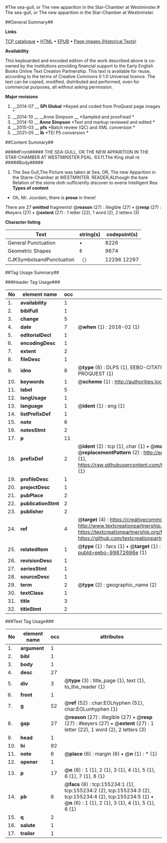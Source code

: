 #The sea-gull, or The new apparition in the Star-Chamber at Westminster.#
The sea-gull, or The new apparition in the Star-Chamber at Westminster.

##General Summary##

**Links**

[TCP catalogue](http://www.ota.ox.ac.uk/tcp/)  • 
[HTML](http://tei.it.ox.ac.uk/tcp/Texts-HTML/free/A92/A92772.html)  • 
[EPUB](http://tei.it.ox.ac.uk/tcp/Texts-EPUB/free/A92/A92772.epub) • 
[Page images (Historical Texts)](https://historicaltexts.jisc.ac.uk/eebo-99872696e)

**Availability**

This keyboarded and encoded edition of the work described above is co-owned by the
    institutions providing financial support to the Early English Books Online Text Creation
    Partnership. This text is available for reuse, according to the terms of  Creative Commons 0 1.0 Universal
    licence. The text can be copied, modified, distributed and performed, even for commercial
    purposes, all without asking permission.

**Major revisions**

1. __2014-07 __ __SPi Global__ *Keyed and coded from ProQuest page images *
1. __2014-10 __ __Anne Simpson __ *Sampled and proofread *
1. __2014-10 __ __Anne Simpson__ *Text and markup reviewed and edited *
1. __2015-03 __ __pfs__ *Batch review (QC) and XML conversion *
1. __2021-05 __ __lb__ *TEI P5 conversion *

##Content Summary##

#####Front#####
THE SEA-GULL, OR THE NEW APPARITION IN THE STAR-CHAMBER AT WESTMINSTER.PSAL. 63.11.The King shall re
#####Body#####

1. The Sea Gull,The Picture was taken at Sea. OR, The new Apparition in the Starre-Chamber at WESTMINTER.
READER,ALthough the bare Relation of the storie doth sufficiently discover to everie Intelligent Rea
**Types of content**

  * Oh, Mr. Jourdain, there is **prose** in there!

There are 27 **omitted** fragments! 
 @__reason__ (27) : illegible (27)  •  @__resp__ (27) : #keyers (27)  •  @__extent__ (27) : 1 letter (22), 1 word (2), 2 letters (3)

**Character listing**


|Text|string(s)|codepoint(s)|
|---|---|---|
|General Punctuation|•|8226|
|Geometric Shapes|◊|9674|
|CJKSymbolsandPunctuation|〈〉|12296 12297|

##Tag Usage Summary##

###Header Tag Usage###

|No|element name|occ|attributes|
|---|---|---|---|
|1.|__availability__|1||
|2.|__biblFull__|1||
|3.|__change__|5||
|4.|__date__|7| @__when__ (1) : 2016-02 (1)|
|5.|__editorialDecl__|1||
|6.|__encodingDesc__|1||
|7.|__extent__|2||
|8.|__fileDesc__|1||
|9.|__idno__|8| @__type__ (8) : DLPS (1), EEBO-CITATION (1), VID (1), EEBO-PROQUEST (1), STC (3), PROQUEST (1)|
|10.|__keywords__|1| @__scheme__ (1) : http://authorities.loc.gov/ (1)|
|11.|__label__|5||
|12.|__langUsage__|1||
|13.|__language__|1| @__ident__ (1) : eng (1)|
|14.|__listPrefixDef__|1||
|15.|__note__|6||
|16.|__notesStmt__|2||
|17.|__p__|11||
|18.|__prefixDef__|2| @__ident__ (2) : tcp (1), char (1)  •  @__matchPattern__ (2) : ([0-9\-]+):([0-9IVX]+) (1), (.+) (1)  •  @__replacementPattern__ (2) : http://eebo.chadwyck.com/downloadtiff?vid=$1&page=$2 (1), https://raw.githubusercontent.com/textcreationpartnership/Texts/master/tcpchars.xml#$1 (1)|
|19.|__profileDesc__|1||
|20.|__projectDesc__|1||
|21.|__pubPlace__|2||
|22.|__publicationStmt__|2||
|23.|__publisher__|2||
|24.|__ref__|4| @__target__ (4) : https://creativecommons.org/publicdomain/zero/1.0/ (1), http://www.textcreationpartnership.org/docs/. (1), https://textcreationpartnership.org/faq/#faq05 (1), https://github.com/textcreationpartnership (1)|
|25.|__relatedItem__|1| @__type__ (1) : facs (1)  •  @__target__ (1) : https://data.historicaltexts.jisc.ac.uk/view?pubId=eebo-99872696e (1)|
|26.|__revisionDesc__|1||
|27.|__seriesStmt__|1||
|28.|__sourceDesc__|1||
|29.|__term__|2| @__type__ (2) : geographic_name (2)|
|30.|__textClass__|1||
|31.|__title__|3||
|32.|__titleStmt__|2||


###Text Tag Usage###

|No|element name|occ|attributes|
|---|---|---|---|
|1.|__argument__|1||
|2.|__bibl__|1||
|3.|__body__|1||
|4.|__desc__|27||
|5.|__div__|3| @__type__ (3) : title_page (1), text (1), to_the_reader (1)|
|6.|__front__|1||
|7.|__g__|52| @__ref__ (52) : char:EOLhyphen (51), char:EOLunhyphen (1)|
|8.|__gap__|27| @__reason__ (27) : illegible (27)  •  @__resp__ (27) : #keyers (27)  •  @__extent__ (27) : 1 letter (22), 1 word (2), 2 letters (3)|
|9.|__head__|1||
|10.|__hi__|92||
|11.|__note__|6| @__place__ (6) : margin (6)  •  @__n__ (1) : * (1)|
|12.|__opener__|1||
|13.|__p__|17| @__n__ (8) : 1 (1), 2 (1), 3 (1), 4 (1), 5 (1), 6 (1), 7 (1), 8 (1)|
|14.|__pb__|8| @__facs__ (8) : tcp:155234:1 (1), tcp:155234:2 (2), tcp:155234:3 (2), tcp:155234:4 (2), tcp:155234:5 (1)  •  @__n__ (6) : 1 (1), 2 (1), 3 (1), 4 (1), 5 (1), 6 (1)|
|15.|__q__|2||
|16.|__salute__|1||
|17.|__trailer__|1||
